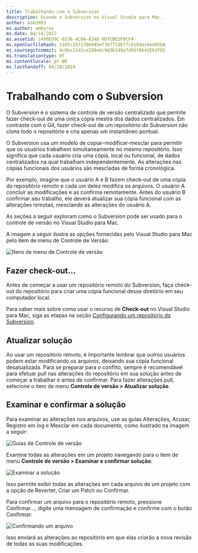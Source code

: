 ```yaml
---
title: Trabalhando com o Subversion
description: Usando o Subversion no Visual Studio para Mac.
author: asb3993
ms.author: amburns
ms.date: 04/14/2017
ms.assetid: 2400ED9C-6236-4C0A-A3AB-9D7CBE1F0CF4
ms.openlocfilehash: 1105c157139e94bef36f71d877c0184ac6ed05b0
ms.sourcegitcommit: 4c0bc21d2ce2d8e6c9d3b149a7d95f0b4d5b3f85
ms.translationtype: HT
ms.contentlocale: pt-BR
ms.lasthandoff: 04/20/2018
---
```

# <a name="working-with-subversion"></a>Trabalhando com o Subversion

O Subversion é o sistema de controle de versão centralizado que permite fazer check-out de uma única cópia mestra dos dados centralizados. Em contraste com o Git, fazer check-out de um repositório do Subversion não clona todo o repositório e cria apenas um instantâneo pontual.

O Subversion usa um modelo de copiar-modificar-mesclar para permitir que os usuários trabalhem simultaneamente no mesmo repositório. Isso significa que cada usuário cria uma cópia, local ou funcional, de dados centralizados na qual trabalham independentemente. As alterações nas cópias funcionais dos usuários são mescladas de forma cronológica.

Por exemplo, imagine que o usuário A e B fazem check-out de uma cópia do repositório remoto e cada um deles modifica os arquivos. O usuário A concluir as modificações e as confirma remotamente. Antes do usuário B confirmar seu trabalho, ele deverá atualizar sua cópia funcional com as alterações remotas, mesclando as alterações do usuário A.

As seções a seguir exploram como o Subversion pode ser usado para o controle de versão no Visual Studio para Mac.

A imagem a seguir ilustra as opções fornecidas pelo Visual Studio para Mac pelo item de menu de Controle de Versão:

![Itens de menu de Controle de versão](media/version-control-svnVersionControlMenu.png)

## <a name="checkout"></a>Fazer check-out...

Antes de começar a usar um repositório remoto do Subversion, faça check-out do repositório para criar uma cópia funcional desse diretório em seu computador local.

Para saber mais sobre como usar o recurso de **Check-out** no Visual Studio para Mac, siga as etapas na seção [Configurando um repositório do Subversion](~/set-up-subversion-repository.md).

## <a name="update-solution"></a>Atualizar solução

Ao usar um repositório remoto, é importante lembrar que outros usuários podem estar modificando os arquivos, deixando sua cópia funcional desatualizada. Para se preparar para o conflito, sempre é recomendável para efetuar pull nas alterações do repositório em sua solução antes de começar a trabalhar e antes de confirmar. Para fazer alterações pull, selecione o item de menu **Controle de versão > Atualizar solução**.

## <a name="review-solution-and-commit"></a>Examinar e confirmar a solução

Para examinar as alterações nos arquivos, use as guias Alterações, Acusar, Registro em log e Mesclar em cada documento, como ilustrado na imagem a seguir:

![Guias de Controle de versão](media/version-control-vcTabs.png)

Examine todas as alterações em um projeto navegando para o item de menu **Controle de versão > Examinar e confirmar solução**:

![Examinar a solução](media/version-control-vcStatus.png)

Isso permite exibir todas as alterações em cada arquivo de um projeto com a opção de Reverter, Criar um Patch ou Confirmar.

Para confirmar um arquivo para o repositório remoto, pressione Confirmar..., digite uma mensagem de confirmação e confirme com o botão Confirmar:


![Confirmando um arquivo](media/version-control-svnCommit.png)

Isso enviará as alterações ao repositório em que elas criarão a nova revisão de todas as suas modificações.
